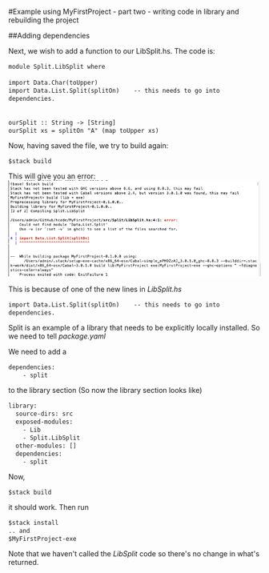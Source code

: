 #Example using MyFirstProject - part two - writing code in library and rebuilding the project

##Adding dependencies

Next, we wish to add a function to our LibSplit.hs. The code is: 

~~~
module Split.LibSplit where
	
import Data.Char(toUpper)    
import Data.List.Split(splitOn)    -- this needs to go into dependencies.


ourSplit :: String -> [String]
ourSplit xs = splitOn "A" (map toUpper xs)
~~~

Now, having saved the file,  we try to build again:

~~~
$stack build
~~~

This will give you an error: 
![Sample Error message](./img/09.png)

This is because of one of the new lines in *LibSplit.hs*

~~~
import Data.List.Split(splitOn)    -- this needs to go into dependencies.
~~~

Split is an example of a library that needs to be explicitly locally installed. So we need to tell *package.yaml*

We need to add a 

~~~
dependencies:
    - split
~~~
to the library section
(So now the library section looks like)

~~~
library:
  source-dirs: src
  exposed-modules: 
    - Lib  
    - Split.LibSplit
  other-modules: []
  dependencies:
    - split
~~~ 

Now,

~~~
$stack build
~~~

it should work. Then run 

~~~
$stack install 
.. and
$MyFirstProject-exe
~~~

Note that we haven't called the *LibSplit* code so there's no change in what's returned. 



